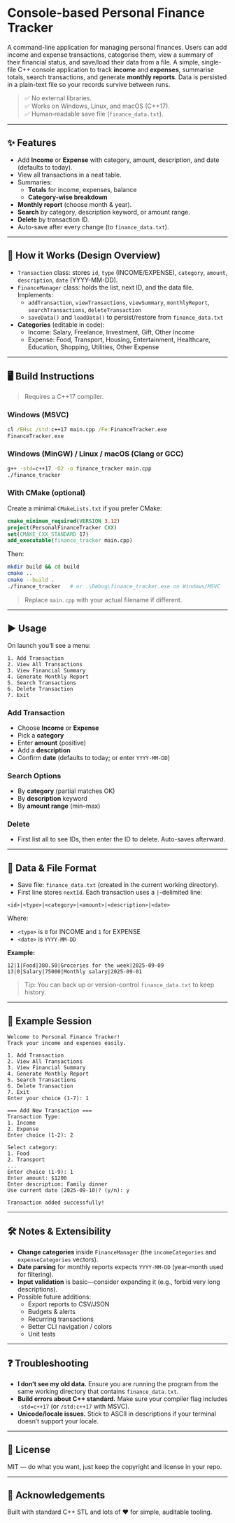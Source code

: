 # Console-based Personal Finance Tracker
A command-line application for managing personal finances. Users can add income and expense transactions, categorise them, view a summary of their financial status, and save/load their data from a file. 
A simple, single-file C++ console application to track **income** and **expenses**, summarise totals, search transactions, and generate **monthly reports**. Data is persisted in a plain-text file so your records survive between runs.

> ✅ No external libraries.  
> ✅ Works on Windows, Linux, and macOS (C++17).  
> ✅ Human‑readable save file (`finance_data.txt`).

---

## ✨ Features

- Add **Income** or **Expense** with category, amount, description, and date (defaults to today).
- View all transactions in a neat table.
- Summaries:
  - **Totals** for income, expenses, balance
  - **Category-wise breakdown**
- **Monthly report** (choose month & year).
- **Search** by category, description keyword, or amount range.
- **Delete** by transaction ID.
- Auto-save after every change (to `finance_data.txt`).

---

## 🧱 How it Works (Design Overview)

- `Transaction` class: stores `id`, `type` (INCOME/EXPENSE), `category`, `amount`, `description`, `date` (YYYY-MM-DD).
- `FinanceManager` class: holds the list, next ID, and the data file. Implements:
  - `addTransaction`, `viewTransactions`, `viewSummary`, `monthlyReport`,
    `searchTransactions`, `deleteTransaction`
  - `saveData()` and `loadData()` to persist/restore from `finance_data.txt`
- **Categories** (editable in code):
  - Income: Salary, Freelance, Investment, Gift, Other Income
  - Expense: Food, Transport, Housing, Entertainment, Healthcare, Education, Shopping, Utilities, Other Expense

---

## 🖥️ Build Instructions

> Requires a C++17 compiler.

### Windows (MSVC)
```bat
cl /EHsc /std:c++17 main.cpp /Fe:FinanceTracker.exe
FinanceTracker.exe
```

### Windows (MinGW) / Linux / macOS (Clang or GCC)
```bash
g++ -std=c++17 -O2 -o finance_tracker main.cpp
./finance_tracker
```

### With CMake (optional)
Create a minimal `CMakeLists.txt` if you prefer CMake:

```cmake
cmake_minimum_required(VERSION 3.12)
project(PersonalFinanceTracker CXX)
set(CMAKE_CXX_STANDARD 17)
add_executable(finance_tracker main.cpp)
```

Then:
```bash
mkdir build && cd build
cmake ..
cmake --build .
./finance_tracker   # or .\Debug\finance_tracker.exe on Windows/MSVC
```

> Replace `main.cpp` with your actual filename if different.

---

## ▶️ Usage

On launch you’ll see a menu:

```
1. Add Transaction
2. View All Transactions
3. View Financial Summary
4. Generate Monthly Report
5. Search Transactions
6. Delete Transaction
7. Exit
```

### Add Transaction
- Choose **Income** or **Expense**
- Pick a **category**
- Enter **amount** (positive)
- Add a **description**
- Confirm **date** (defaults to today; or enter `YYYY-MM-DD`)

### Search Options
- By **category** (partial matches OK)
- By **description** keyword
- By **amount range** (min–max)

### Delete
- First list all to see IDs, then enter the ID to delete. Auto-saves afterward.

---

## 💾 Data & File Format

- Save file: `finance_data.txt` (created in the current working directory).
- First line stores `nextId`. Each transaction uses a `|`-delimited line:

```
<id>|<type>|<category>|<amount>|<description>|<date>
```

Where:
- `<type>` is `0` for INCOME and `1` for EXPENSE
- `<date>` is `YYYY-MM-DD`

**Example:**
```
12|1|Food|380.50|Groceries for the week|2025-09-09
13|0|Salary|75000|Monthly salary|2025-09-01
```

> Tip: You can back up or version-control `finance_data.txt` to keep history.

---

## 🧪 Example Session

```
Welcome to Personal Finance Tracker!
Track your income and expenses easily.

1. Add Transaction
2. View All Transactions
3. View Financial Summary
4. Generate Monthly Report
5. Search Transactions
6. Delete Transaction
7. Exit
Enter your choice (1-7): 1

=== Add New Transaction ===
Transaction Type:
1. Income
2. Expense
Enter choice (1-2): 2

Select category:
1. Food
2. Transport
...
Enter choice (1-9): 1
Enter amount: $1200
Enter description: Family dinner
Use current date (2025-09-10)? (y/n): y

Transaction added successfully!
```

---

## 🛠️ Notes & Extensibility

- **Change categories** inside `FinanceManager` (the `incomeCategories` and `expenseCategories` vectors).
- **Date parsing** for monthly reports expects `YYYY-MM-DD` (year‑month used for filtering).
- **Input validation** is basic—consider expanding it (e.g., forbid very long descriptions).
- Possible future additions:
  - Export reports to CSV/JSON
  - Budgets & alerts
  - Recurring transactions
  - Better CLI navigation / colors
  - Unit tests

---

## ❓ Troubleshooting

- **I don’t see my old data.** Ensure you are running the program from the same working directory that contains `finance_data.txt`.
- **Build errors about C++ standard.** Make sure your compiler flag includes `-std=c++17` (or `/std:c++17` with MSVC).
- **Unicode/locale issues.** Stick to ASCII in descriptions if your terminal doesn’t support your locale.

---

## 📜 License

MIT — do what you want, just keep the copyright and license in your repo.

---

## 🙌 Acknowledgements

Built with standard C++ STL and lots of ❤️ for simple, auditable tooling.
